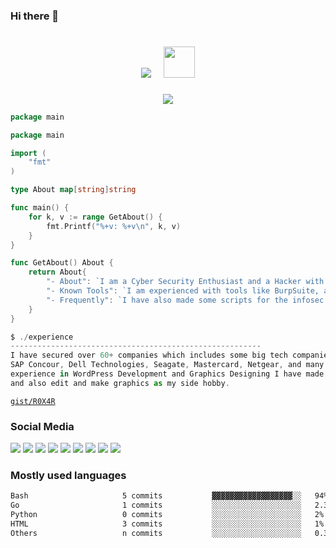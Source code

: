 ### Hi there 👋

<h1 align="center">
  <img src="https://readme-typing-svg.herokuapp.com?color=0c0c0d&size=50&center=true&vCenter=true&width=450&lines=Hello+there!;+I'm+Eshan+Singh">
  &nbsp; <img src="https://media.giphy.com/media/WUlplcMpOCEmTGBtBW/giphy.gif" width="50">
</h1>
<p align="center">
<img src="images/banner.png">
</p>


```go
package main

package main

import (
	"fmt"
)

type About map[string]string

func main() {
	for k, v := range GetAbout() {
		fmt.Printf("%+v: %+v\n", k, v)
	}
}

func GetAbout() About {
	return About{
		"- About": `I am a Cyber Security Enthusiast and a Hacker with an Ethical mindset. I'm having experience in Web-app security, Mobile app security, API security, Vulnerability Assessment & Penetration Testing.`,
		"- Known Tools": `I am experienced with tools like BurpSuite, acunetix, Nmap, and of course with Kali Linux & some GitHub open source tools like Amass, Aquatone, etc many more for finding the vulnerabilities in the web application and mobile application.`,
		"- Frequently": `I have also made some scripts for the infosec community which helps beginners to find low-hanging bugs. I have frequently found account takeover, injections, privilege escalation, etc vulnerabilities on many programs.`,
	}
}


```

```js
$ ./experience
--------------------------------------------------------
I have secured over 60+ companies which includes some big tech companies like Google, Nokia, TripAdvisor, 
SAP Concour, Dell Technologies, Seagate, Mastercard, Netgear, and many more. Also I have 2 years 
experience in WordPress Development and Graphics Designing I have made 12+ websites using wordpress 
and also edit and make graphics as my side hobby.
```

[`gist/R0X4R`](https://gist.github.com/R0X4R)

### Social Media

<a href="https://twitter.com/R0X4R/"><img src="https://img.shields.io/badge/twitter-%40R0X4R-blue.svg"></a>
<a href="https://github.com/R0X4R?tab=followers"><img src="https://img.shields.io/badge/github-%40R0X4R-orange"></a>
<a href="https://instagram.com/indianeshansingh"><img src="https://img.shields.io/badge/instagram-%40indianeshansingh-yellow"></a>
<a href="https://eshansingh.com/"><img src="https://img.shields.io/badge/web-eshansingh.in-brightgreen"></a>
<a href="https://www.youtube.com/EshanSingh"><img src="https://img.shields.io/static/v1?label=Youtube&message=%40EshanSingh&color=critical"></a>
<a href="https://www.linkedin.com/in/r0x4r/"><img src="https://img.shields.io/static/v1?label=LinkedIn&message=%40r0x4r&color=blueviolet"></a>
<a href="https://medium.com/@R0X4R"><img src="https://img.shields.io/static/v1?label=Medium&message=%40R0X4R&color=ff69b4"></a>
<a href="https://rzp.io/l/pQny7s0n"><img src="https://img.shields.io/badge/Support%20Me%20To%20Buy-OSCP-orange?style=flat-square&color=288b81"></a>
<a href="https://ko-fi.com/r0x4r"><img src="https://img.shields.io/badge/$%20support%20me%20-donate-red"></a>

### Mostly used languages

<!-- <img src="https://github-readme-stats.vercel.app/api/top-langs/?username=R0X4R&layout=compact" width="45%">&nbsp; 
<img src="https://github-readme-stats.vercel.app/api?username=R0X4R&show_icons=true" width="45%">
<p align="center">
  <img src="https://github-readme-streak-stats.herokuapp.com/?user=R0X4R">
</p> -->

```bash
Bash                     5 commits           ▓▓▓▓▓▓▓▓▓▓▓▓▓▓▓▓▓▓░░   94% 
Go                       1 commits           ░░░░░░░░░░░░░░░░░░░░   2.35%
Python                   0 commits           ░░░░░░░░░░░░░░░░░░░░   2%  
HTML                     3 commits           ░░░░░░░░░░░░░░░░░░░░   1% 
Others                   n commits           ░░░░░░░░░░░░░░░░░░░░   0.35%
```

<!--
**solo-hcker/solo-hcker** is a ✨ _special_ ✨ repository because its `README.md` (this file) appears on your GitHub profile.

Here are some ideas to get you started:

- 🔭 I’m currently working on ...
- 🌱 I’m currently learning ...
- 👯 I’m looking to collaborate on ...
- 🤔 I’m looking for help with ...
- 💬 Ask me about ...
- 📫 How to reach me: ...
- 😄 Pronouns: ...
- ⚡ Fun fact: ...
-->
